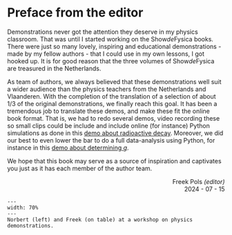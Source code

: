 # Preface from the editor

Demonstrations never got the attention they deserve in my physics classroom. That was until I started working on the Show*de*Fysica books. There were just so many lovely, inspiring and educational demonstrations - made by my fellow authors - that I could use in my own lessons, I got hooked up. It is for good reason that the three volumes of Show*de*Fysica are treasured in the Netherlands.

As team of authors, we always believed that these demonstrations well suit a wider audience than the physics teachers from the Netherlands and Vlaanderen. With the completion of the translation of a selection of about 1/3 of the original demonstrations, we finally reach this goal. It has been a tremendous job to translate these demos, and make these fit the online book format. That is, we had to redo several demos, video recording these so small clips could be include and include online (for instance) Python simulations as done in this [demo about radioactive decay](../demos/demo97/demo97.ipynb). Moreover, we did our best to even lower the bar to do a full data-analysis using Python, for instance in this [demo about determining $g$](../demos/demo73/demo73.ipynb). 

We hope that this book may serve as a source of inspiration and captivates you just as it has each member of the author team.

<div align="right">

Freek Pols *(editor)*<br>
2024 - 07 - 15

</div>

```{figure} Figures/FP.JPG
---
width: 70%
---
Norbert (left) and Freek (on table) at a workshop on physics demonstrations.
```